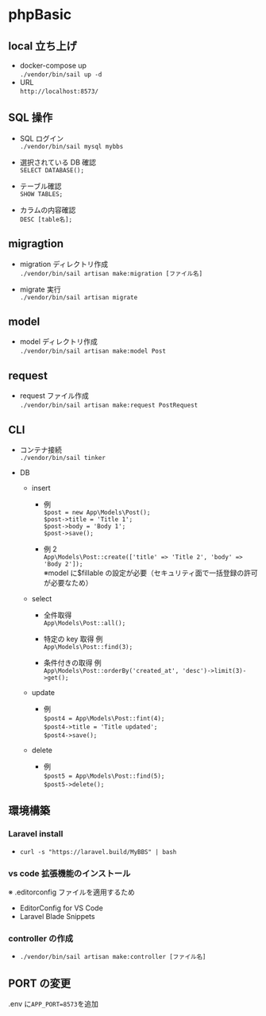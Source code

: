 # phpBasic

## local 立ち上げ

- docker-compose up  
  `./vendor/bin/sail up -d`
- URL  
  `http://localhost:8573/`

## SQL 操作

- SQL ログイン  
  `./vendor/bin/sail mysql mybbs`

- 選択されている DB 確認  
  `SELECT DATABASE();`

- テーブル確認  
  `SHOW TABLES;`

- カラムの内容確認  
  `DESC [table名];`

## migragtion

- migration ディレクトリ作成  
  `./vendor/bin/sail artisan make:migration [ファイル名]`

- migrate 実行  
  `./vendor/bin/sail artisan migrate`

## model

- model ディレクトリ作成  
  `./vendor/bin/sail artisan make:model Post`

## request

- request ファイル作成  
  `./vendor/bin/sail artisan make:request PostRequest`

## CLI

- コンテナ接続  
  `./vendor/bin/sail tinker`

- DB

  - insert

    - 例  
      `$post = new App\Models\Post();`  
      `$post->title = 'Title 1';`  
      `$post->body = 'Body 1';`  
      `$post->save();`

    - 例 2  
      `App\Models\Post::create(['title' => 'Title 2', 'body' => 'Body 2']);`  
      ※model に$fillable の設定が必要（セキュリティ面で一括登録の許可が必要なため）

  - select

    - 全件取得  
      `App\Models\Post::all();`

    - 特定の key 取得 例  
      `App\Models\Post::find(3);`

    - 条件付きの取得 例  
      `App\Models\Post::orderBy('created_at', 'desc')->limit(3)->get();`

  - update

    - 例  
      `$post4 = App\Models\Post::fint(4);`  
      `$post4->title = 'Title updated';`  
      `$post4->save();`

  - delete
    - 例  
      `$post5 = App\Models\Post::find(5);`  
      `$post5->delete();`

## 環境構築

### Laravel install

- `curl -s "https://laravel.build/MyBBS" | bash`

### vs code 拡張機能のインストール

※ .editorconfig ファイルを適用するため

- EditorConfig for VS Code  
- Laravel Blade Snippets

### controller の作成

- `./vendor/bin/sail artisan make:controller [ファイル名]`

## PORT の変更

.env に`APP_PORT=8573`を追加
